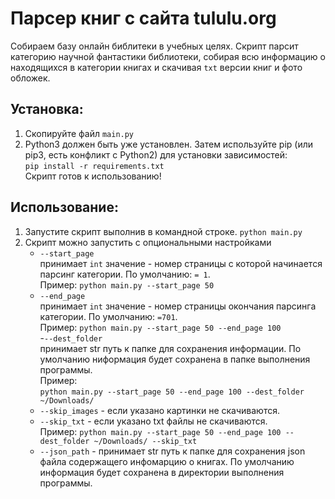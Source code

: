 # Парсер книг с сайта tululu.org
Собираем базу онлайн библитеки в учебных целях.
Скрипт парсит категорию научной фантастики библиотеки, собирая всю информацию 
о находящихся в категории книгах и скачивая `txt` версии книг и фото обложек.



## Установка:
1. Скопируйте файл `main.py`     
2. Python3 должен быть уже установлен. Затем используйте pip (или pip3, есть конфликт с Python2) для установки 
зависимостей:  
    `pip install -r requirements.txt`    
Скрипт готов к использованию!


## Использование:
1. Запустите скрипт выполнив в командной строке.
    `python main.py`
2. Скрипт можно запустить с опциональными настройками  
    - `--start_page`  
     принимает `int` значение - номер страницы с которой начинается парсинг категории.
    По умолчанию: `= 1`.  
    Пример: `python main.py --start_page 50`  
    - `--end_page`  
     принимает `int` значение - номер страницы окончания парсинга категории.
     По умолчанию: `=701`.  
     Пример:   `python main.py --start_page 50 --end_page 100`  
    -`--dest_folder`  
     принимает str путь к папке для сохранения информации. По умолчанию ниформация будет сохранена в 
    папке выполнения программы.  
    Пример:  
    `python main.py --start_page 50 --end_page 100 --dest_folder ~/Downloads/`
    - `--skip_images` - если указано картинки не скачиваются.
    - `--skip_txt` - если указано txt файлы не скачиваются.  
    Пример: `python main.py --start_page 50 --end_page 100 --dest_folder ~/Downloads/ --skip_txt`
    - `--json_path` - принимает str путь к папке для сохранения json файла
    содержащего инфомарцию о книгах. По умолчанию информация будет сохранена в директории выполнения программы.

